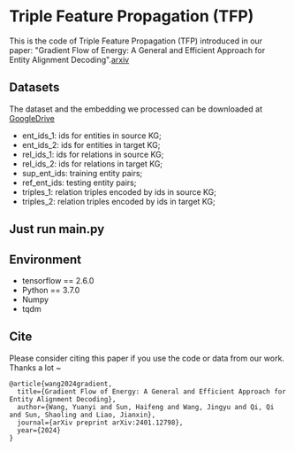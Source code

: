 # Triple Feature Propagation (TFP)

This is the code of Triple Feature Propagation (TFP) introduced in our paper: "Gradient Flow of Energy: A General and Efficient Approach for Entity Alignment Decoding".[arxiv](https://arxiv.org/abs/2401.12798)

## Datasets

The dataset and the embedding we processed can be downloaded at [GoogleDrive](https://drive.google.com/file/d/1wptKenCyYXvIfuNXjuE2dWmbHHkib3-5/view?usp=drive_link)

* ent_ids_1: ids for entities in source KG;
* ent_ids_2: ids for entities in target KG;
* rel_ids_1: ids for relations in source KG;
* rel_ids_2: ids for relations in target KG;
* sup_ent_ids: training entity pairs;
* ref_ent_ids: testing entity pairs;
* triples_1: relation triples encoded by ids in source KG;
* triples_2: relation triples encoded by ids in target KG;


## Just run main.py

## Environment

* tensorflow == 2.6.0
* Python == 3.7.0
* Numpy
* tqdm

## Cite
Please consider citing this paper if you use the code or data from our work. Thanks a lot ~

```bigquery
@article{wang2024gradient,
  title={Gradient Flow of Energy: A General and Efficient Approach for Entity Alignment Decoding},
  author={Wang, Yuanyi and Sun, Haifeng and Wang, Jingyu and Qi, Qi and Sun, Shaoling and Liao, Jianxin},
  journal={arXiv preprint arXiv:2401.12798},
  year={2024}
}
```
